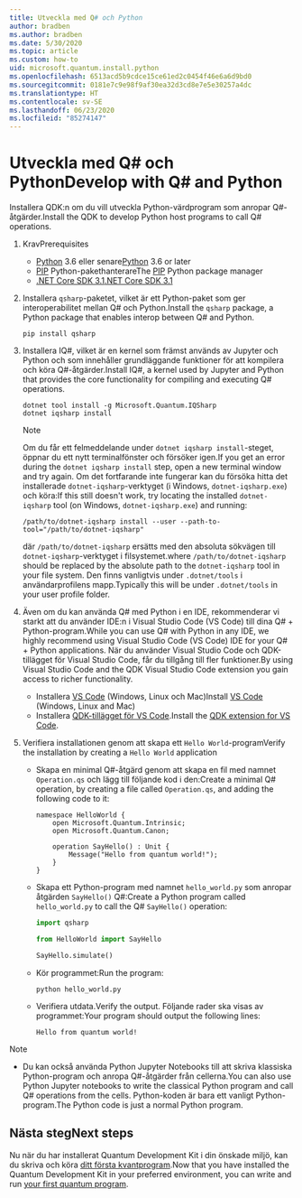 ```yaml
---
title: Utveckla med Q# och Python
author: bradben
ms.author: bradben
ms.date: 5/30/2020
ms.topic: article
ms.custom: how-to
uid: microsoft.quantum.install.python
ms.openlocfilehash: 6513acd5b9cdce15ce61ed2c0454f46e6a6d9bd0
ms.sourcegitcommit: 0181e7c9e98f9af30ea32d3cd8e7e5e30257a4dc
ms.translationtype: HT
ms.contentlocale: sv-SE
ms.lasthandoff: 06/23/2020
ms.locfileid: "85274147"
---
```

# <a name="develop-with-q-and-python"></a><span data-ttu-id="6a6f0-102">Utveckla med Q# och Python</span><span class="sxs-lookup"><span data-stu-id="6a6f0-102">Develop with Q# and Python</span></span>

<span data-ttu-id="6a6f0-103">Installera QDK:n om du vill utveckla Python-värdprogram som anropar Q#-åtgärder.</span><span class="sxs-lookup"><span data-stu-id="6a6f0-103">Install the QDK to develop Python host programs to call Q# operations.</span></span>

1. <span data-ttu-id="6a6f0-104">Krav</span><span class="sxs-lookup"><span data-stu-id="6a6f0-104">Prerequisites</span></span>

    - <span data-ttu-id="6a6f0-105">[Python](https://www.python.org/downloads/) 3.6 eller senare</span><span class="sxs-lookup"><span data-stu-id="6a6f0-105">[Python](https://www.python.org/downloads/) 3.6 or later</span></span>
    - <span data-ttu-id="6a6f0-106">[PIP](https://pip.pypa.io/en/stable/installing) Python-pakethanterare</span><span class="sxs-lookup"><span data-stu-id="6a6f0-106">The [PIP](https://pip.pypa.io/en/stable/installing) Python package manager</span></span>
    - [<span data-ttu-id="6a6f0-107">.NET Core SDK 3.1</span><span class="sxs-lookup"><span data-stu-id="6a6f0-107">.NET Core SDK 3.1</span></span>](https://dotnet.microsoft.com/download/dotnet-core/3.1)


1. <span data-ttu-id="6a6f0-108">Installera `qsharp`-paketet, vilket är ett Python-paket som ger interoperabilitet mellan Q# och Python.</span><span class="sxs-lookup"><span data-stu-id="6a6f0-108">Install the `qsharp` package, a Python package that enables interop between Q# and Python.</span></span>

    ```
    pip install qsharp
    ```

1. <span data-ttu-id="6a6f0-109">Installera IQ#, vilket är en kernel som främst används av Jupyter och Python och som innehåller grundläggande funktioner för att kompilera och köra Q#-åtgärder.</span><span class="sxs-lookup"><span data-stu-id="6a6f0-109">Install IQ#, a kernel used by Jupyter and Python that provides the core functionality for compiling and executing Q# operations.</span></span>

    ```dotnetcli
    dotnet tool install -g Microsoft.Quantum.IQSharp
    dotnet iqsharp install
    ```

    > [!NOTE]
    > <span data-ttu-id="6a6f0-110">Om du får ett felmeddelande under `dotnet iqsharp install`-steget, öppnar du ett nytt terminalfönster och försöker igen.</span><span class="sxs-lookup"><span data-stu-id="6a6f0-110">If you get an error during the `dotnet iqsharp install` step, open a new terminal window and try again.</span></span>
    > <span data-ttu-id="6a6f0-111">Om det fortfarande inte fungerar kan du försöka hitta det installerade `dotnet-iqsharp`-verktyget (i Windows, `dotnet-iqsharp.exe`) och köra:</span><span class="sxs-lookup"><span data-stu-id="6a6f0-111">If this still doesn't work, try locating the installed `dotnet-iqsharp` tool (on Windows, `dotnet-iqsharp.exe`) and running:</span></span>
    > ```
    > /path/to/dotnet-iqsharp install --user --path-to-tool="/path/to/dotnet-iqsharp"
    > ```
    > <span data-ttu-id="6a6f0-112">där `/path/to/dotnet-iqsharp` ersätts med den absoluta sökvägen till `dotnet-iqsharp`-verktyget i filsystemet.</span><span class="sxs-lookup"><span data-stu-id="6a6f0-112">where `/path/to/dotnet-iqsharp` should be replaced by the absolute path to the `dotnet-iqsharp` tool in your file system.</span></span>
    > <span data-ttu-id="6a6f0-113">Den finns vanligtvis under `.dotnet/tools` i användarprofilens mapp.</span><span class="sxs-lookup"><span data-stu-id="6a6f0-113">Typically this will be under `.dotnet/tools` in your user profile folder.</span></span>
  
1. <span data-ttu-id="6a6f0-114">Även om du kan använda Q# med Python i en IDE, rekommenderar vi starkt att du använder IDE:n i Visual Studio Code (VS Code) till dina Q# + Python-program.</span><span class="sxs-lookup"><span data-stu-id="6a6f0-114">While you can use Q# with Python in any IDE, we highly recommend using Visual Studio Code (VS Code) IDE for your Q# + Python applications.</span></span> <span data-ttu-id="6a6f0-115">När du använder Visual Studio Code och QDK-tillägget för Visual Studio Code, får du tillgång till fler funktioner.</span><span class="sxs-lookup"><span data-stu-id="6a6f0-115">By using Visual Studio Code and the QDK Visual Studio Code extension you gain access to richer functionality.</span></span>

    - <span data-ttu-id="6a6f0-116">Installera [VS Code](https://code.visualstudio.com/download) (Windows, Linux och Mac)</span><span class="sxs-lookup"><span data-stu-id="6a6f0-116">Install [VS Code](https://code.visualstudio.com/download) (Windows, Linux and Mac)</span></span>
    - <span data-ttu-id="6a6f0-117">Installera [QDK-tillägget för VS Code](https://marketplace.visualstudio.com/items?itemName=quantum.quantum-devkit-vscode).</span><span class="sxs-lookup"><span data-stu-id="6a6f0-117">Install the [QDK extension for VS Code](https://marketplace.visualstudio.com/items?itemName=quantum.quantum-devkit-vscode).</span></span>

1. <span data-ttu-id="6a6f0-118">Verifiera installationen genom att skapa ett `Hello World`-program</span><span class="sxs-lookup"><span data-stu-id="6a6f0-118">Verify the installation by creating a `Hello World` application</span></span>

    - <span data-ttu-id="6a6f0-119">Skapa en minimal Q#-åtgärd genom att skapa en fil med namnet `Operation.qs` och lägg till följande kod i den:</span><span class="sxs-lookup"><span data-stu-id="6a6f0-119">Create a minimal Q# operation, by creating a file called `Operation.qs`, and adding the following code to it:</span></span>

        ```qsharp
        namespace HelloWorld {
            open Microsoft.Quantum.Intrinsic;
            open Microsoft.Quantum.Canon;

            operation SayHello() : Unit {
                Message("Hello from quantum world!");
            }
        }
        ```

    - <span data-ttu-id="6a6f0-120">Skapa ett Python-program med namnet `hello_world.py` som anropar åtgärden `SayHello()` Q#:</span><span class="sxs-lookup"><span data-stu-id="6a6f0-120">Create a Python program called `hello_world.py` to call the Q# `SayHello()` operation:</span></span>

        ```python
        import qsharp

        from HelloWorld import SayHello

        SayHello.simulate()
        ```

    - <span data-ttu-id="6a6f0-121">Kör programmet:</span><span class="sxs-lookup"><span data-stu-id="6a6f0-121">Run the program:</span></span>

        ```
        python hello_world.py
        ```

    - <span data-ttu-id="6a6f0-122">Verifiera utdata.</span><span class="sxs-lookup"><span data-stu-id="6a6f0-122">Verify the output.</span></span> <span data-ttu-id="6a6f0-123">Följande rader ska visas av programmet:</span><span class="sxs-lookup"><span data-stu-id="6a6f0-123">Your program should output the following lines:</span></span>

        ```
        Hello from quantum world!
        ```


> [!NOTE]
> * <span data-ttu-id="6a6f0-124">Du kan också använda Python Jupyter Notebooks till att skriva klassiska Python-program och anropa Q#-åtgärder från cellerna.</span><span class="sxs-lookup"><span data-stu-id="6a6f0-124">You can also use Python Jupyter notebooks to write the classical Python program and call Q# operations from the cells.</span></span> <span data-ttu-id="6a6f0-125">Python-koden är bara ett vanligt Python-program.</span><span class="sxs-lookup"><span data-stu-id="6a6f0-125">The Python code is just a normal Python program.</span></span>

## <a name="next-steps"></a><span data-ttu-id="6a6f0-126">Nästa steg</span><span class="sxs-lookup"><span data-stu-id="6a6f0-126">Next steps</span></span>

<span data-ttu-id="6a6f0-127">Nu när du har installerat Quantum Development Kit i din önskade miljö, kan du skriva och köra [ditt första kvantprogram](xref:microsoft.quantum.quickstarts.qrng).</span><span class="sxs-lookup"><span data-stu-id="6a6f0-127">Now that you have installed the Quantum Development Kit in your preferred environment, you can write and run [your first quantum program](xref:microsoft.quantum.quickstarts.qrng).</span></span>

